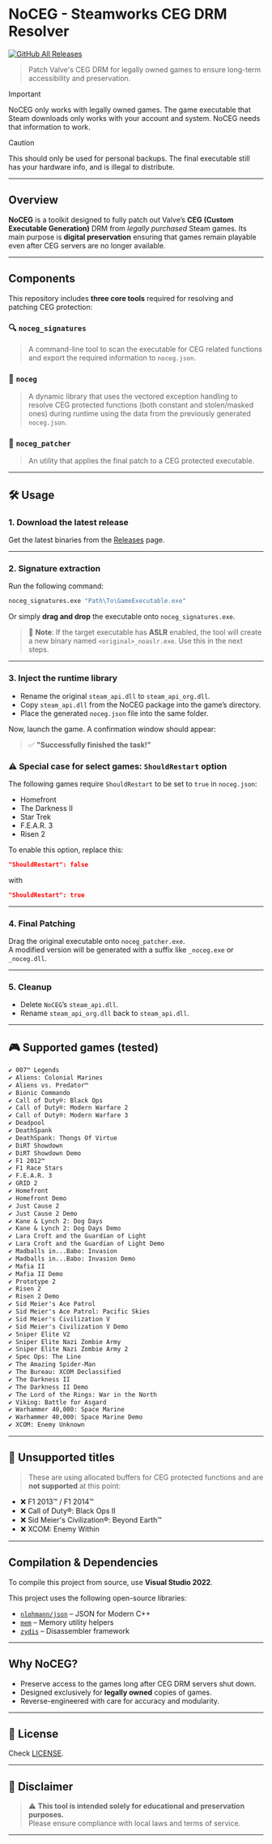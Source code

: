 # NoCEG - Steamworks CEG DRM Resolver
[![GitHub All Releases](https://img.shields.io/github/downloads/iArtorias/noceg/total.svg)](https://github.com/iArtorias/noceg/releases)
> Patch Valve's CEG DRM for legally owned games to ensure long-term accessibility and preservation.

> [!IMPORTANT]  
> NoCEG only works with legally owned games. The game executable that Steam downloads only works with your account and system. NoCEG needs that information to work.

> [!CAUTION]
> This should only be used for personal backups. The final executable still has your hardware info, and is illegal to distribute.
---

## Overview

**NoCEG** is a toolkit designed to fully patch out Valve’s **CEG (Custom Executable Generation)** DRM from *legally purchased* Steam games. Its main purpose is **digital preservation** ensuring that games remain playable even after CEG servers are no longer available.

---

## Components

This repository includes **three core tools** required for resolving and patching CEG protection:

### 🔍 `noceg_signatures`
> A command-line tool to scan the executable for CEG related functions and export the required information to `noceg.json`.

### 🧠 `noceg`
> A dynamic library that uses the vectored exception handling to resolve CEG protected functions (both constant and stolen/masked ones) during runtime using the data from the previously generated `noceg.json`.

### 🧰 `noceg_patcher`
> An utility that applies the final patch to a CEG protected executable.

---

## 🛠️ Usage

### **1. Download the latest release**

Get the latest binaries from the [Releases](https://github.com/iArtorias/noceg/releases) page.

---

### **2. Signature extraction**
Run the following command:
```bash
noceg_signatures.exe "Path\To\GameExecutable.exe"
```

Or simply **drag and drop** the executable onto `noceg_signatures.exe`.

> 🔔 **Note**: If the target executable has **ASLR** enabled, the tool will create a new binary named `<original>_noaslr.exe`. Use this in the next steps.

---

### **3. Inject the runtime library**

- Rename the original `steam_api.dll` to `steam_api_org.dll`.
- Copy `steam_api.dll` from the NoCEG package into the game’s directory.
- Place the generated `noceg.json` file into the same folder.

Now, launch the game. A confirmation window should appear:
> ✅ **"Successfully finished the task!"**

### ⚠️ Special case for select games: `ShouldRestart` option

The following games require `ShouldRestart` to be set to `true` in `noceg.json`:

- Homefront  
- The Darkness II  
- Star Trek  
- F.E.A.R. 3  
- Risen 2

To enable this option, replace this:

```json
"ShouldRestart": false
```
with
```json
"ShouldRestart": true
```

---

### **4. Final Patching**

Drag the original executable onto `noceg_patcher.exe`.  
A modified version will be generated with a suffix like `_noceg.exe` or `_noceg.dll`.

---

### **5. Cleanup**

- Delete `NoCEG`’s `steam_api.dll`.
- Rename `steam_api_org.dll` back to `steam_api.dll`.

---

## 🎮 Supported games (tested)

```txt
✔ 007™ Legends
✔ Aliens: Colonial Marines
✔ Aliens vs. Predator™
✔ Bionic Commando
✔ Call of Duty®: Black Ops
✔ Call of Duty®: Modern Warfare 2
✔ Call of Duty®: Modern Warfare 3
✔ Deadpool
✔ DeathSpank
✔ DeathSpank: Thongs Of Virtue
✔ DiRT Showdown
✔ DiRT Showdown Demo
✔ F1 2012™
✔ F1 Race Stars
✔ F.E.A.R. 3
✔ GRID 2
✔ Homefront
✔ Homefront Demo
✔ Just Cause 2
✔ Just Cause 2 Demo
✔ Kane & Lynch 2: Dog Days
✔ Kane & Lynch 2: Dog Days Demo
✔ Lara Croft and the Guardian of Light
✔ Lara Croft and the Guardian of Light Demo
✔ Madballs in...Babo: Invasion
✔ Madballs in...Babo: Invasion Demo
✔ Mafia II
✔ Mafia II Demo
✔ Prototype 2
✔ Risen 2
✔ Risen 2 Demo
✔ Sid Meier's Ace Patrol
✔ Sid Meier's Ace Patrol: Pacific Skies
✔ Sid Meier's Civilization V
✔ Sid Meier's Civilization V Demo
✔ Sniper Elite V2
✔ Sniper Elite Nazi Zombie Army
✔ Sniper Elite Nazi Zombie Army 2
✔ Spec Ops: The Line
✔ The Amazing Spider-Man
✔ The Bureau: XCOM Declassified
✔ The Darkness II
✔ The Darkness II Demo
✔ The Lord of the Rings: War in the North
✔ Viking: Battle for Asgard
✔ Warhammer 40,000: Space Marine
✔ Warhammer 40,000: Space Marine Demo
✔ XCOM: Enemy Unknown
```

---

## 🚫 Unsupported titles

> These are using allocated buffers for CEG protected functions and are **not supported** at this point:

- ❌ F1 2013™ / F1 2014™  
- ❌ Call of Duty®: Black Ops II  
- ❌ Sid Meier's Civilization®: Beyond Earth™  
- ❌ XCOM: Enemy Within  

---

## Compilation & Dependencies

To compile this project from source, use **Visual Studio 2022**.


This project uses the following open-source libraries:

- [`nlohmann/json`](https://github.com/nlohmann/json) – JSON for Modern C++  
- [`mem`](https://github.com/0x1F9F1/mem) – Memory utility helpers  
- [`zydis`](https://github.com/zyantific/zydis) – Disassembler framework  

---

## Why NoCEG?

- Preserve access to the games long after CEG DRM servers shut down.
- Designed exclusively for **legally owned** copies of games.
- Reverse-engineered with care for accuracy and modularity.

--- 

## 📄 License

Check [LICENSE](LICENSE).

--- 

## 💬 Disclaimer

> ⚠️ **This tool is intended solely for educational and preservation purposes.**  
> Please ensure compliance with local laws and terms of service.

---

